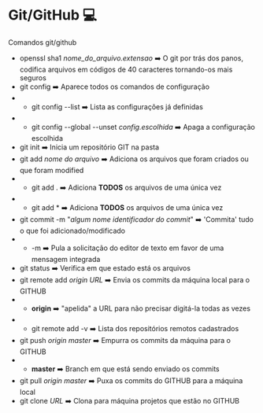 # Git/GitHub :computer:
Comandos git/github

- openssl sha1 *nome_do_arquivo.extensao* :arrow_right: O git por trás dos panos, codifica arquivos em códigos de 40 caracteres tornando-os mais seguros
- git config :arrow_right: Aparece todos os comandos de configuração
- - git config --list :arrow_right: Lista as configurações já definidas
- - git config --global --unset *config.escolhida* :arrow_right: Apaga a configuração escolhida
- git init :arrow_right: Inicia um repositório GIT na pasta
- git add *nome do arquivo* :arrow_right: Adiciona os arquivos que foram criados ou que foram modified
- - git add . :arrow_right: Adiciona **TODOS** os arquivos de uma única vez
- - git add * :arrow_right: Adiciona **TODOS** os arquivos de uma única vez
- git commit -m "*algum nome identificador do commit*" :arrow_right: 'Commita' tudo o que foi adicionado/modificado
- - -m :arrow_right: Pula a solicitação do editor de texto em favor de uma mensagem integrada
- git status :arrow_right: Verifica em que estado está os arquivos
- git remote add *origin* *URL* :arrow_right: Envia os commits da máquina local para o GITHUB
- - **origin** :arrow_right: "apelida" a URL para não precisar digitá-la todas as vezes
- - git remote add -v :arrow_right: Lista dos repositórios remotos cadastrados
- git push *origin* *master* :arrow_right: Empurra os commits da máquina para o GITHUB
- - **master** :arrow_right: Branch em que está sendo enviado os commits
- git pull *origin* *master* :arrow_right: Puxa os commits do GITHUB para a máquina local
- git clone *URL* :arrow_right: Clona para máquina projetos que estão no GITHUB